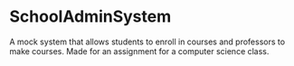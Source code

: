 # SchoolAdminSystem
A mock system that allows students to enroll in courses and professors to make courses. Made for an assignment for a computer science class.
